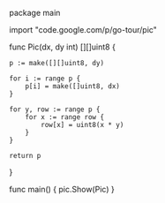 package main

import "code.google.com/p/go-tour/pic"

func Pic(dx, dy int) [][]uint8 {

    p := make([][]uint8, dy)

    for i := range p {
		p[i] = make([]uint8, dx)
	}

	for y, row := range p {
		for x := range row {
			row[x] = uint8(x * y)
		}
	}

	return p
}

func main() {
    pic.Show(Pic)
}
